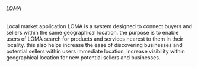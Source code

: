 ###### LOMA
Local market application LOMA is a system designed to connect buyers and sellers within the same geographical location.
the purpose is to enable users of LOMA search for products and services nearest to them in their locality.
this also helps increase the ease of discovering businesses and potential sellers within users immediate location, increase visibility within geographical location for new potential sellers and businesses.
